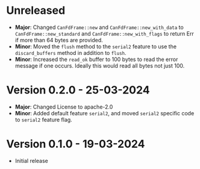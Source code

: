 # Unreleased
- **Major**: Changed `CanFdFrame::new` and `CanFdFrame::new_with_data` to `CanFdFrame::new_standard` and `CanFdFrame::new_with_flags` to return Err if more than 64 bytes are provided.
- **Minor**: Moved the `flush` method to the `serial2` feature to use the `discard_buffers` method in addition to `flush`.
- **Minor**: Increased the `read_ok` buffer to 100 bytes to read the error message if one occurs. Ideally this would read all bytes not just 100.
# Version 0.2.0 - 25-03-2024
- **Major**: Changed License to apache-2.0
- **Minor**: Added default feature `serial2`, and moved `serial2` specific code to `serial2` feature flag.
# Version 0.1.0 - 19-03-2024
- Initial release
